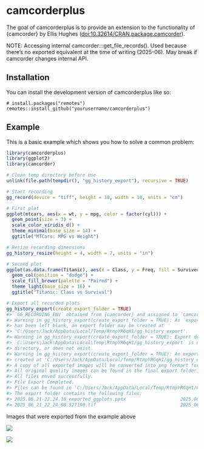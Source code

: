 
<!-- README.md is generated from README.Rmd. Please edit that file -->

# camcorderplus

<!-- badges: start -->

<!-- badges: end -->

The goal of camcorderplus is to provide an extension to the
functionality of {camcorder} by Ellis Hughes
(<doi:10.32614/CRAN.package.camcorder>).

NOTE: Accessing internal camcorder:::get_file_records(). Used because
there’s no exported equivalent at the time of writing (2025-06). May
break if camcorder changes internal API.

## Installation

You can install the development version of camcorderplus like so:

``` undefined
# install.packages("remotes")
remotes::install_github("yourusername/camcorderplus")
```

## Example

This is a basic example which shows you how to solve a common problem:

``` r
library(camcorderplus)
library(ggplot2)
library(camcorder)

# Clean temp directory before use
unlink(file.path(tempdir(), "gg_history_export"), recursive = TRUE)

# Start recording
gg_record(device = "tiff", height = 10, width = 10, units = "cm")

# First plot
ggplot(mtcars, aes(x = wt, y = mpg, color = factor(cyl))) +
  geom_point(size = 3) +
  scale_color_viridis_d() +
  theme_minimal(base_size = 14) +
  ggtitle("MTCars: MPG vs Weight")

# Resize recording dimensions
gg_history_resize(height = 4, width = 7, units = "in")

# Second plot
ggplot(as.data.frame(Titanic), aes(x = Class, y = Freq, fill = Survived)) +
  geom_col(position = "dodge") +
  scale_fill_brewer(palette = "Paired") +
  theme_light(base_size = 16) +
  ggtitle("Titanic: Class vs Survival")

# Export all recorded plots
gg_history_export(create_export_folder = TRUE)
#> `GG_RECORDING_ENV` obtained from {camcorder} and assigned to `camcorder_GG_RECORDING_ENV`
#> Warning in gg_history_export(create_export_folder = TRUE): As `export_folder`
#> has been left blank, an export folder may be created at
#> 'C:/Users/Jack/AppData/Local/Temp/RtmpYRGqH1/gg_history_export'.
#> Warning in gg_history_export(create_export_folder = TRUE): Export destination
#> `C:\Users\Jack\AppData\Local\Temp\RtmpYRGqH1/gg_history_export` is not a valid
#> directory, or does not exist.
#> Warning in gg_history_export(create_export_folder = TRUE): An export folder was
#> created at 'C:/Users/Jack/AppData/Local/Temp/RtmpYRGqH1/gg_history_export'.
#> A copy of all exported images will be converted into png formart for inclusion in the powerpoint. 
#> All original quality images can be found in the final export folder, and/or zip file (if applicable).
#> All files moved successfully.
#> File Export Completed.
#> Files can be found in 'C:/Users/Jack/AppData/Local/Temp/RtmpYRGqH1/C:/Users/Jack/AppData/Local/Temp/RtmpYRGqH1/gg_history_export'
#> The export folder contains the following files:
#> 2025.06.21-22.24.10_exported_ggplots.pptx                    2025.06.21-22.24.10_exported_ggplots.tif.zip                
#> 2025_06_21_22_24_08.527190.tif                               2025_06_21_22_24_08.895725.tif
```

Images that were exported from the example above

![](man/figures/exported/2025_06_21_22_24_08.527190.tif)

![](man/figures/exported/2025_06_21_22_24_08.895725.tif)
